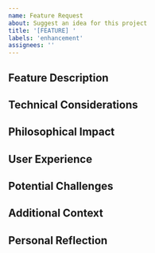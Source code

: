 ```yaml
---
name: Feature Request
about: Suggest an idea for this project
title: '[FEATURE] '
labels: 'enhancement'
assignees: ''
---
```


## Feature Description
<!-- Describe the feature you'd like to see added -->

## Technical Considerations
<!-- What technical aspects should be considered? -->

## Philosophical Impact
<!-- How does this feature contribute to the exploration of AI creativity and consciousness? -->

## User Experience
<!-- How will this feature enhance the human-AI interaction? -->

## Potential Challenges
<!-- What challenges do you foresee in implementing this? -->

## Additional Context
<!-- Any other thoughts, mockups, or references? -->

## Personal Reflection
<!-- Share your thoughts on why this feature matters to you -->